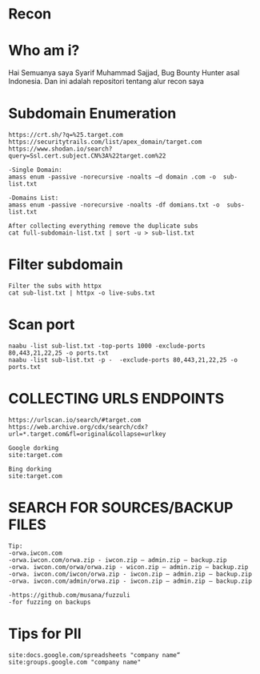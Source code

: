 # Recon

# Who am i?
Hai Semuanya saya Syarif Muhammad Sajjad, Bug Bounty Hunter asal Indonesia. Dan ini adalah repositori tentang alur recon saya

# Subdomain Enumeration
```
https://crt.sh/?q=%25.target.com
https://securitytrails.com/list/apex_domain/target.com
https://www.shodan.io/search?query=Ssl.cert.subject.CN%3A%22target.com%22

-Single Domain:
amass enum -passive -norecursive -noalts –d domain .com -o  sub-list.txt

-Domains List:
amass enum -passive -norecursive -noalts -df domians.txt -o  subs-list.txt

After collecting everything remove the duplicate subs 
cat full-subdomain-list.txt | sort -u > sub-list.txt 
```

# Filter subdomain

```
Filter the subs with httpx 
cat sub-list.txt | httpx -o live-subs.txt
```

# Scan port
```
naabu -list sub-list.txt -top-ports 1000 -exclude-ports 80,443,21,22,25 -o ports.txt
naabu -list sub-list.txt -p -  -exclude-ports 80,443,21,22,25 -o ports.txt
```

# COLLECTING URLS ENDPOINTS

```
https://urlscan.io/search/#target.com
https://web.archive.org/cdx/search/cdx?url=*.target.com&fl=original&collapse=urlkey

Google dorking
site:target.com

Bing dorking
site:target.com
```

# SEARCH FOR SOURCES/BACKUP FILES
```
Tip:
-orwa.iwcon.com
-orwa.iwcon.com/orwa.zip - iwcon.zip – admin.zip – backup.zip
-orwa. iwcon.com/orwa/orwa.zip - wicon.zip – admin.zip – backup.zip
-orwa. iwcon.com/iwcon/orwa.zip - iwcon.zip – admin.zip – backup.zip
-orwa. iwcon.com/admin/orwa.zip - iwcon.zip – admin.zip – backup.zip

-https://github.com/musana/fuzzuli 
-for fuzzing on backups 
```

# Tips for PII

```
site:docs.google.com/spreadsheets "company name“
site:groups.google.com "company name"
```
